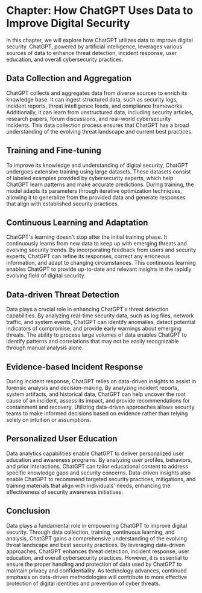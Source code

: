 Chapter: How ChatGPT Uses Data to Improve Digital Security
==========================================================

In this chapter, we will explore how ChatGPT utilizes data to improve digital security. ChatGPT, powered by artificial intelligence, leverages various sources of data to enhance threat detection, incident response, user education, and overall cybersecurity practices.

Data Collection and Aggregation
-------------------------------

ChatGPT collects and aggregates data from diverse sources to enrich its knowledge base. It can ingest structured data, such as security logs, incident reports, threat intelligence feeds, and compliance frameworks. Additionally, it can learn from unstructured data, including security articles, research papers, forum discussions, and real-world cybersecurity incidents. This data collection process ensures that ChatGPT has a broad understanding of the evolving threat landscape and current best practices.

Training and Fine-tuning
------------------------

To improve its knowledge and understanding of digital security, ChatGPT undergoes extensive training using large datasets. These datasets consist of labeled examples provided by cybersecurity experts, which help ChatGPT learn patterns and make accurate predictions. During training, the model adapts its parameters through iterative optimization techniques, allowing it to generalize from the provided data and generate responses that align with established security practices.

Continuous Learning and Adaptation
----------------------------------

ChatGPT's learning doesn't stop after the initial training phase. It continuously learns from new data to keep up with emerging threats and evolving security trends. By incorporating feedback from users and security experts, ChatGPT can refine its responses, correct any erroneous information, and adapt to changing circumstances. This continuous learning enables ChatGPT to provide up-to-date and relevant insights in the rapidly evolving field of digital security.

Data-driven Threat Detection
----------------------------

Data plays a crucial role in enhancing ChatGPT's threat detection capabilities. By analyzing real-time security data, such as log files, network traffic, and system events, ChatGPT can identify anomalies, detect potential indicators of compromise, and provide early warnings about emerging threats. The ability to process large volumes of data enables ChatGPT to identify patterns and correlations that may not be easily recognizable through manual analysis alone.

Evidence-based Incident Response
--------------------------------

During incident response, ChatGPT relies on data-driven insights to assist in forensic analysis and decision-making. By analyzing incident reports, system artifacts, and historical data, ChatGPT can help uncover the root cause of an incident, assess its impact, and provide recommendations for containment and recovery. Utilizing data-driven approaches allows security teams to make informed decisions based on evidence rather than relying solely on intuition or assumptions.

Personalized User Education
---------------------------

Data analytics capabilities enable ChatGPT to deliver personalized user education and awareness programs. By analyzing user profiles, behaviors, and prior interactions, ChatGPT can tailor educational content to address specific knowledge gaps and security concerns. Data-driven insights also enable ChatGPT to recommend targeted security practices, mitigations, and training materials that align with individuals' needs, enhancing the effectiveness of security awareness initiatives.

Conclusion
----------

Data plays a fundamental role in empowering ChatGPT to improve digital security. Through data collection, training, continuous learning, and analysis, ChatGPT gains a comprehensive understanding of the evolving threat landscape and best security practices. By leveraging data-driven approaches, ChatGPT enhances threat detection, incident response, user education, and overall cybersecurity practices. However, it is essential to ensure the proper handling and protection of data used by ChatGPT to maintain privacy and confidentiality. As technology advances, continued emphasis on data-driven methodologies will contribute to more effective protection of digital identities and prevention of cyber threats.
